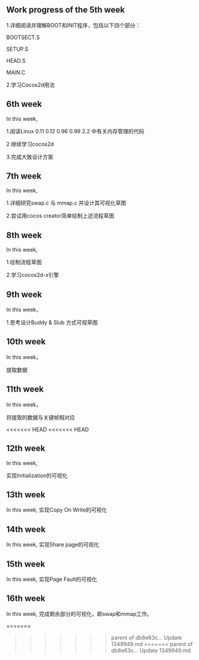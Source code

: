 ## Work progress of the 5th week

1.详细阅读并理解BOOT和INIT程序，包括以下四个部分：

   BOOTSECT.S

   SETUP.S

   HEAD.S

   MAIN.C

2.学习Cocos2d用法



## 6th week

In this week,

1.阅读Linux 0.11 0.12 0.96 0.99 2.2 中有关内存管理的代码

2.继续学习cocos2d

3.完成大致设计方案


## 7th week
In this week,

1.详细研究swap.c 与 mmap.c 并设计其可视化草图

2.尝试用cocos creator简单绘制上述流程草图

## 8th week
In this week,

1.绘制流程草图

2.学习cocos2d-x引擎


## 9th week
In this week，

1.思考设计Buddy & Slub 方式可视草图

## 10th week
In this week，

提取数据

## 11th week
In this week，

将提取的数据与关键帧相对应

<<<<<<< HEAD
<<<<<<< HEAD
## 12th week

In this week,

实现Initialization的可视化

## 13th week

In this week,
实现Copy On Write的可视化

## 14th week

In this week,
实现Share page的可视化

## 15th week

In this week,
实现Page Fault的可视化

## 16th week

In this week,
完成剩余部分的可视化，即swap和mmap工作。



=======
>>>>>>> parent of db8e63c... Update 1349949.md
=======
>>>>>>> parent of db8e63c... Update 1349949.md

